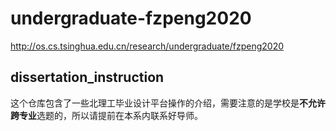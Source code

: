 # undergraduate-fzpeng2020
http://os.cs.tsinghua.edu.cn/research/undergraduate/fzpeng2020
## dissertation_instruction
这个仓库包含了一些北理工毕业设计平台操作的介绍，需要注意的是学校是**不允许跨专业**选题的，所以请提前在本系内联系好导师。
